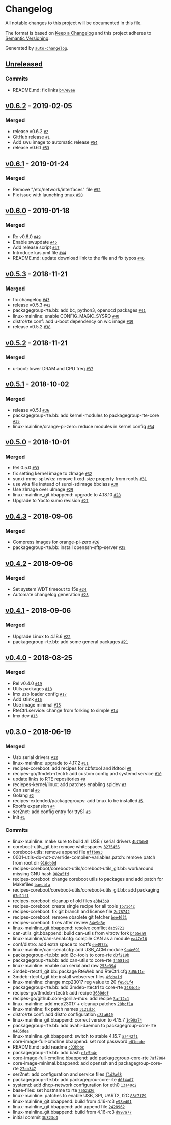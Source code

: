 # Changelog

All notable changes to this project will be documented in this file.

The format is based on [Keep a Changelog](http://keepachangelog.com/en/1.0.0/)
and this project adheres to [Semantic Versioning](http://semver.org/spec/v2.0.0.html).

Generated by [`auto-changelog`](https://github.com/CookPete/auto-changelog).

## [Unreleased](https://github.com/3mdeb/meta-rte/compare/v0.6.2...HEAD)

### Commits

- README.md: fix links [`b47e8ee`](https://github.com/3mdeb/meta-rte/commit/b47e8eeb1a0d2bda46d11fa4f3e9f7ddde432a34)

## [v0.6.2](https://github.com/3mdeb/meta-rte/compare/v0.6.1...v0.6.2) - 2019-02-05

### Merged

- release v0.6.2 [`#2`](https://github.com/3mdeb/meta-rte/pull/2)
- GitHub release [`#1`](https://github.com/3mdeb/meta-rte/pull/1)
- Add  swu image to automatic release [`#54`](https://github.com/3mdeb/meta-rte/compare/bcaa2fb646ce62323ae04055e3171caf48ac8c98%5E...f91624c07cdc66539225350f82ab283094115e5a)
- release v0.6.1 [`#53`](https://github.com/3mdeb/meta-rte/commit/5f2cd76a265bd7ef8bafabc582b6a98b723062d0)

## [v0.6.1](https://github.com/3mdeb/meta-rte/compare/v0.6.0...v0.6.1) - 2019-01-24

### Merged

- Remove "/etc/network/interfaces" file [`#52`](https://github.com/3mdeb/meta-rte/commit/1f9f0fe8628ae396c8cf435486034bb47ea4bb0c)
- Fix issue with launching tmux [`#50`](https://github.com/3mdeb/meta-rte/commit/63b04b1bfa1931d30cdbc6ef3eeb40987ff9eb16)

## [v0.6.0](https://github.com/3mdeb/meta-rte/compare/v0.5.3...v0.6.0) - 2019-01-18

### Merged

- Rc v0.6.0 [`#49`](https://github.com/3mdeb/meta-rte/compare/bc4255f06fbe211082c31e702477957b223b1188%5E...02b1148467f7892a106f2d3ea6f8c2ad111f731b)
- Enable swupdate [`#45`](https://github.com/3mdeb/meta-rte/compare/412dc277f2edf3d300e94ccb62a74fc7924dcf5b%5E...8ecc220ca8d4599566749c3c86b4893d7619acb9)
- Add release script [`#47`](https://github.com/3mdeb/meta-rte/commit/0e2ab18f64b4de814643ca71f434c4e23605d8aa)
- Introduce kas.yml file [`#44`](https://github.com/3mdeb/meta-rte/compare/ecbdd6059a87bb077d3448dcca80645de3717c05%5E...bc744bf7f5b3da7258582c85075737aac47fb7a3)
- README.md: update download link to the file and fix typos [`#46`](https://github.com/3mdeb/meta-rte/commit/c3d67a0e5b26c9122a8f511fc4f47bc1de157a2a)

## [v0.5.3](https://github.com/3mdeb/meta-rte/compare/v0.5.2...v0.5.3) - 2018-11-21

### Merged

- fix changelog [`#43`](https://github.com/3mdeb/meta-rte/commit/881f7158fd579ff42c069ab91cf0c6bde89a9f7b)
- release v0.5.3 [`#42`](https://github.com/3mdeb/meta-rte/commit/7c2ab1adb6499444db7f325f3582304e40d189fb)
- packagegroup-rte.bb: add bc, python3, openocd packages [`#41`](https://github.com/3mdeb/meta-rte/commit/6c2526cdec6eb453d4200771cfa71d68145ad16d)
- linux-mainline: enable CONFIG_MAGIC_SYSRQ [`#40`](https://github.com/3mdeb/meta-rte/commit/77eef03d235f8e9e98a55f61e9e3986d048f9283)
- distro/rte.conf: add u-boot dependency on wic image [`#39`](https://github.com/3mdeb/meta-rte/commit/ee03c08689f7ae1fa971a031671380adbee41829)
- release v0.5.2 [`#38`](https://github.com/3mdeb/meta-rte/commit/1e33899b0dfa7761eb4b397a8f8e7b53c3324e9a)

## [v0.5.2](https://github.com/3mdeb/meta-rte/compare/v0.5.1...v0.5.2) - 2018-11-21

### Merged

- u-boot: lower DRAM and CPU freq [`#37`](https://github.com/3mdeb/meta-rte/commit/2b614c839870fbd52a750d276a97c24a7481e45d)

## [v0.5.1](https://github.com/3mdeb/meta-rte/compare/v0.5.0...v0.5.1) - 2018-10-02

### Merged

- release v0.5.1 [`#36`](https://github.com/3mdeb/meta-rte/commit/b879f8366a2889f19464ddb0459ba6173048f41e)
- packagegroup-rte.bb: add kernel-modules to packagegroup-rte-core [`#35`](https://github.com/3mdeb/meta-rte/commit/3f014b7d3b2ffd17cea6fae34d7e27d5de2fa931)
- linux-mainline/orange-pi-zero: reduce modules in kernel config [`#34`](https://github.com/3mdeb/meta-rte/commit/bbbaa344b6298706f1cdff79c2da85a07a5dc6eb)

## [v0.5.0](https://github.com/3mdeb/meta-rte/compare/v0.4.3...v0.5.0) - 2018-10-01

### Merged

- Rel 0.5.0 [`#33`](https://github.com/3mdeb/meta-rte/compare/247efe740fd03631ae42947c7859d7465b32318b%5E...50485a3c1aafe54b4e66f10dbd187d412a3300a5)
- fix setting kernel image to zImage [`#32`](https://github.com/3mdeb/meta-rte/commit/ec02923830726bcc32ef9ed5703fcea9ba814573)
- sunxi-mmc-spl.wks: remove fixed-size property from rootfs [`#31`](https://github.com/3mdeb/meta-rte/commit/6caf8220b6e5fd0352f5f6ad7a06d16c60c8ad5a)
- use wks file instead of sunxi-sdimage bbclass [`#30`](https://github.com/3mdeb/meta-rte/commit/d9c286566f7f6654dff91b66648a5b8becc924e9)
- Use zImage over uImage [`#29`](https://github.com/3mdeb/meta-rte/compare/030279dac5e9fe2fccb8e939b9b90fb1b66ab8f7%5E...448db3baf83f1e6407c426900990075400c96eaa)
- linux-mainline_git.bbappend: upgrade to 4.18.10 [`#28`](https://github.com/3mdeb/meta-rte/commit/ad76ab95c2128691eb8534c7c510dd41c0ba4a88)
- Upgrade to Yocto sumo revision [`#27`](https://github.com/3mdeb/meta-rte/compare/8cc89204ae1b3471b104678db528de48b721a4af%5E...ef638510cc215286efd600af383c2dc245305d01)

## [v0.4.3](https://github.com/3mdeb/meta-rte/compare/v0.4.2...v0.4.3) - 2018-09-06

### Merged

- Compress images for orange-pi-zero [`#26`](https://github.com/3mdeb/meta-rte/commit/e8484afd7ab793795dfabbdd4035e01d5e910057)
- packagegroup-rte.bb: install openssh-sftp-server [`#25`](https://github.com/3mdeb/meta-rte/commit/b14c41012dfa9f8f78f6655938872f3191be668a)

## [v0.4.2](https://github.com/3mdeb/meta-rte/compare/v0.4.1...v0.4.2) - 2018-09-06

### Merged

- Set system WDT timeout to 15s [`#24`](https://github.com/3mdeb/meta-rte/compare/478a4907adb69372b1d846d394aa81dd7d8ac1fd%5E...4fef3a01f8b8a9331cd9da9b7b2f0f6d8015f3fd)
- Automate changelog generation [`#23`](https://github.com/3mdeb/meta-rte/compare/6e02682e32a4aee40c74d0b459f2126e4022f407%5E...6b291e22b18841ed86dfdbeffdd7edfa30f05201)

## [v0.4.1](https://github.com/3mdeb/meta-rte/compare/v0.4.0...v0.4.1) - 2018-09-06

### Merged

- Upgrade Linux to 4.18.6 [`#22`](https://github.com/3mdeb/meta-rte/compare/be19e45ee9dee339159b8a03230688081229ad86%5E...fda8ceb5293f88da94dafd8c6bd74f2352dc785b)
- packagegroup-rte.bb: add some general packages [`#21`](https://github.com/3mdeb/meta-rte/commit/bcae4efcd4101f8c0c36d03ff578045e11878590)

## [v0.4.0](https://github.com/3mdeb/meta-rte/compare/v0.3.0...v0.4.0) - 2018-08-25

### Merged

- Rel v0.4.0 [`#19`](https://github.com/3mdeb/meta-rte/compare/65661987124e5e83ccb8fdca6e5768447f2e914a%5E...3049c3bbc1b72092a109f5077da619c44f2a7816)
- Utils packages [`#18`](https://github.com/3mdeb/meta-rte/compare/08daadfacd4e44dd4abd727692c8ed86db58c973%5E...ee64140276c8bd53023457520c75c91c2fef33e1)
- Imx usb loader config [`#17`](https://github.com/3mdeb/meta-rte/compare/6a4733eda0ddad52fccd5485f368f7911a8b033e%5E...6ec3d157b2ea61dc4c836f9468583553ed285548)
- Add stlink [`#16`](https://github.com/3mdeb/meta-rte/compare/bbef75d665cef31c957efb4255a261a10a3cc951%5E...4eb4264dbd3b32a5faaa6876c96c7e6d94b73085)
- Use image minimal [`#15`](https://github.com/3mdeb/meta-rte/compare/a01b0bf15d26f1551049cf6a99e00ecf87c71e75%5E...b60d29673fc03e474bc34c22f614db5a43715be9)
- RteCtrl.service: change from forking to simple [`#14`](https://github.com/3mdeb/meta-rte/commit/b3fd80c994033d1e86789ab3a867c6a07b4372c2)
- Imx dev [`#13`](https://github.com/3mdeb/meta-rte/compare/d405383face06bbeaeb9c8008f8ea18b76534bb5%5E...111436ec9f4d80d38643231f22b9ca9d6e96824d)

## v0.3.0 - 2018-06-19

### Merged

- Usb serial drivers [`#12`](https://github.com/3mdeb/meta-rte/commit/4b73de84942372227199e483580aafdf1c6185c1)
- linux-mainline: upgrade to 4.17.2 [`#11`](https://github.com/3mdeb/meta-rte/commit/09173087aed10d910c5859a21add0c181b2a9d36)
- recipes-coreboot: add recipes for cbfstool and ifdtool [`#9`](https://github.com/3mdeb/meta-rte/compare/c4c910a7fc0348b9bfab4b7f9a9d3f6bc804e4df%5E...32754565f7eaf9b4992b00bace548a93efff86c1)
- recipes-go/3mdeb-rtectrl: add custom config and systemd service [`#10`](https://github.com/3mdeb/meta-rte/commit/2125f0b38b929605aa102b808ca1f3bb7d843558)
- update links to RTE repositories [`#8`](https://github.com/3mdeb/meta-rte/commit/e4a36f6f3bce0aa419281d0bf7988f9d1c15f3bd)
- reciepes-kernel/linux: add patches enabling spidev [`#7`](https://github.com/3mdeb/meta-rte/commit/dcd579753e6c483b20f40dc35828181fc0e9ad8e)
- Can serial [`#6`](https://github.com/3mdeb/meta-rte/compare/253e394802e035ed7bce67e1b1336e69b50077af%5E...b455ea9067d3f2e7df2ccd5164ccf8eaa3da2c87)
- Golang [`#2`](https://github.com/3mdeb/meta-rte/compare/3af12c1ed5dfa8f149d9a333b9d44677f069cbd4%5E...8d5b11e549f7eee76a94a3d66ec57222849c3429)
- recipes-extended/packagegroups: add tmux to be installed [`#5`](https://github.com/3mdeb/meta-rte/commit/d1bd1aced59457d87a87dfb5cf081ca3cb4617fd)
- Rootfs expansion [`#4`](https://github.com/3mdeb/meta-rte/commit/ee4973cb10187df95aee52dc0f898137bc5775a8)
- ser2net: add config entry for ttyS1 [`#3`](https://github.com/3mdeb/meta-rte/commit/fd3d96ed69aed1765f52387f0fbb33fd1f1bbb9b)
- Init [`#1`](https://github.com/3mdeb/meta-rte/compare/2428962f6a7b0ccd81a9e4ecf745470fe792481f%5E...28bcf1a4dcbb079f4bd2c55d387860ccb291bbda)

### Commits

- linux-mainline: make sure to build all USB / serial drivers [`4b73de8`](https://github.com/3mdeb/meta-rte/commit/4b73de84942372227199e483580aafdf1c6185c1)
- coreboot-utils_git.bb: remove whitespaces [`3275456`](https://github.com/3mdeb/meta-rte/commit/32754565f7eaf9b4992b00bace548a93efff86c1)
- coreboot-utils: remove append file [`8ffb993`](https://github.com/3mdeb/meta-rte/commit/8ffb9935e90a38795d3c62fe6133dedca7fd1640)
- 0001-utils-do-not-override-compiler-variables.patch: remove patch from root dir [`916cb0d`](https://github.com/3mdeb/meta-rte/commit/916cb0dcca3bdb6a9a6512aeab99394264053e15)
- recipes-coreboot/coreboot-utils/coreboot-utils_git.bb: workaround missing GNU hash [`982a5fd`](https://github.com/3mdeb/meta-rte/commit/982a5fd94e21a261fca4507df49768e0496cedf5)
- recipes-coreboot: change coreboot utils to packages and add patch for Makefiles [`baecbfa`](https://github.com/3mdeb/meta-rte/commit/baecbfaa52b21d59a86e6aa74ccc13ec78ca9b70)
- recipes-coreboot/coreboot-utils/coreboot-utils_git.bb: add packaging [`67d11f1`](https://github.com/3mdeb/meta-rte/commit/67d11f1a926d08c835d236a7ba7f37bfc2a09c0a)
- recipes-coreboot: cleanup of old files [`e3b43b9`](https://github.com/3mdeb/meta-rte/commit/e3b43b93d476b82c2e21f8c246cc6c5ae2b5fe58)
- recipes-coreboot: create single recipe for all tools [`1b71c4c`](https://github.com/3mdeb/meta-rte/commit/1b71c4c5d320d3c48714e726390cadd603303f6f)
- recipes-coreboot: fix git branch and license file [`2c78742`](https://github.com/3mdeb/meta-rte/commit/2c7874260a8c6700546bc22668e8b278c2e8d655)
- recipes-coreboot: remove obsolete git fetcher [`bee4621`](https://github.com/3mdeb/meta-rte/commit/bee462123541500735a0ffa9f5d6cbb4c8aa0e15)
- recipes-coreboot: fixes after review [`84e9d8e`](https://github.com/3mdeb/meta-rte/commit/84e9d8efe064a9b9e01c1c6a6d94209c045fd640)
- linux-mainline_git.bbappend: resolve conflict [`dab9721`](https://github.com/3mdeb/meta-rte/commit/dab97218c71522a0277113c000418ebe77cdd16d)
- can-utils_git.bbappend: build can-utils from vitrotv fork [`b455ea9`](https://github.com/3mdeb/meta-rte/commit/b455ea9067d3f2e7df2ccd5164ccf8eaa3da2c87)
- linux-mainline/can-serial.cfg: compile CAN as a module [`ea47e16`](https://github.com/3mdeb/meta-rte/commit/ea47e16afcb33355fda94120812aea6d5576f76b)
- conf/distro: add extra space to rootfs [`ee4973c`](https://github.com/3mdeb/meta-rte/commit/ee4973cb10187df95aee52dc0f898137bc5775a8)
- linux-mainline/can-serial.cfg: add USB_ACM module [`9a4e691`](https://github.com/3mdeb/meta-rte/commit/9a4e691af80bbc8fb585f8d8005aa8f042761ebb)
- packagegroup-rte.bb: add i2c-tools to core-rte [`d3f218b`](https://github.com/3mdeb/meta-rte/commit/d3f218b8c51b966a72f0b0e5138e7b8d95d582af)
- packagegroup-rte.bb: add can-utils to core-rte [`f4581e3`](https://github.com/3mdeb/meta-rte/commit/f4581e3c2e44ea03b74e5ac16246adf5d06dfdb5)
- linux-mainline: enable can serial and raw [`253e394`](https://github.com/3mdeb/meta-rte/commit/253e394802e035ed7bce67e1b1336e69b50077af)
- 3mdeb-rtectrl_git.bb: package RteWeb and RteCtrl.cfg [`8d5b11e`](https://github.com/3mdeb/meta-rte/commit/8d5b11e549f7eee76a94a3d66ec57222849c3429)
- 3mdeb-rtectrl_git.bb: install webserver files [`4fcba1d`](https://github.com/3mdeb/meta-rte/commit/4fcba1da9c8b54091bb6dd5875d029ca8f2b27fd)
- linux-mainline: change mcp23017 reg value to 20 [`fe5d1f4`](https://github.com/3mdeb/meta-rte/commit/fe5d1f4267ae40d92dc789588d05c88a00dfd6bd)
- packagegroup-rte.bb: add 3mdeb-rtectrl to core-rte [`3484c4e`](https://github.com/3mdeb/meta-rte/commit/3484c4e855b92246c92b09f0981e5834ce3e8104)
- recipes-go/3mdeb-rtectrl: add recipe [`3630ddf`](https://github.com/3mdeb/meta-rte/commit/3630ddfea9d81d4a2a12cfa2a61e954de1884267)
- recipes-go/github.com-gorilla-mux: add recipe [`3af12c1`](https://github.com/3mdeb/meta-rte/commit/3af12c1ed5dfa8f149d9a333b9d44677f069cbd4)
- linux-mainline: add mcp23017 + cleanup patches [`28bcf1a`](https://github.com/3mdeb/meta-rte/commit/28bcf1a4dcbb079f4bd2c55d387860ccb291bbda)
- linux-mainline: fix patch names [`3121d3d`](https://github.com/3mdeb/meta-rte/commit/3121d3df4f4f1773bf48782cd7c6353e9a82e831)
- distro/rte.conf: add distro configuration [`c8fa640`](https://github.com/3mdeb/meta-rte/commit/c8fa640ff99abf1c8d390968ed739b263aab9835)
- linux-mainline_git.bbappend: correct version to 4.15.7 [`1d90a74`](https://github.com/3mdeb/meta-rte/commit/1d90a7474844d8f0376816a9bb33af1bdb42ffae)
- packagegroup-rte.bb: add avahi-daemon to packagegroup-core-rte [`0485dea`](https://github.com/3mdeb/meta-rte/commit/0485dea605a48e0d97c0a3b3e2323d72f2e2d469)
- linux-mainline_git.bbappend: switch to stable 4.15.7 [`aa442f1`](https://github.com/3mdeb/meta-rte/commit/aa442f1e4da5e3ea992c13934d27d760f395af45)
- core-image-full-cmdline.bbappend: set root password [`e01eade`](https://github.com/3mdeb/meta-rte/commit/e01eade2f922432fc999eb11143fcab4cc9e75f1)
- README.md: add readme [`c22bbbc`](https://github.com/3mdeb/meta-rte/commit/c22bbbc749e2d7706267f4b1f1f54d9db17ab402)
- packagegroup-rte.bb: add bash [`cfc5b4c`](https://github.com/3mdeb/meta-rte/commit/cfc5b4cb31facad49ca241ab7e830c5c257fcd61)
- core-image-full-cmdline.bbappend: add packagegroup-core-rte [`7af7084`](https://github.com/3mdeb/meta-rte/commit/7af708442c57dd647561d7ba09571e14c8c23534)
- core-image-minimal.bbappend: add openssh and packagegroup-core-rte [`27cb347`](https://github.com/3mdeb/meta-rte/commit/27cb3475f365529d465751c00246e8ac6716985d)
- ser2net: add configuration and service files [`f1d2a68`](https://github.com/3mdeb/meta-rte/commit/f1d2a685ef5f13666e531cf53b8a53e08c2a7748)
- packagegroup-rte.bb: add packagegrou-core-rte [`d0f4a07`](https://github.com/3mdeb/meta-rte/commit/d0f4a0731c5369291193035f59b5414ee250d804)
- systemd: add dhcp-network configuration for eth0 [`13a40c2`](https://github.com/3mdeb/meta-rte/commit/13a40c2e55b8ff8f4e9450ef5d26124de76d7688)
- base-files: set hostname to rte [`7552d26`](https://github.com/3mdeb/meta-rte/commit/7552d26fed095b507aa0ef49686fba47ebbb7f36)
- linux-mainline: patches to enable USB, SPI, UART2, I2C [`83f7179`](https://github.com/3mdeb/meta-rte/commit/83f7179156db9b0e65d6563a5b7b0c778d9e61b4)
- linux-mainline_git.bbappend: build from 4.16-rc3 [`e98ed01`](https://github.com/3mdeb/meta-rte/commit/e98ed012d469207e7952808def5540b36b86ee82)
- linux-mainline_git.bbappend: add append file [`2428962`](https://github.com/3mdeb/meta-rte/commit/2428962f6a7b0ccd81a9e4ecf745470fe792481f)
- linux-mainline_git.bbappend: build from 4.16-rc3 [`d997a77`](https://github.com/3mdeb/meta-rte/commit/d997a774f8569320678bef4bc945a8e4da8bbf5e)
- initial commit [`3b823c4`](https://github.com/3mdeb/meta-rte/commit/3b823c4d3662055da93134109a423870425b2e45)
